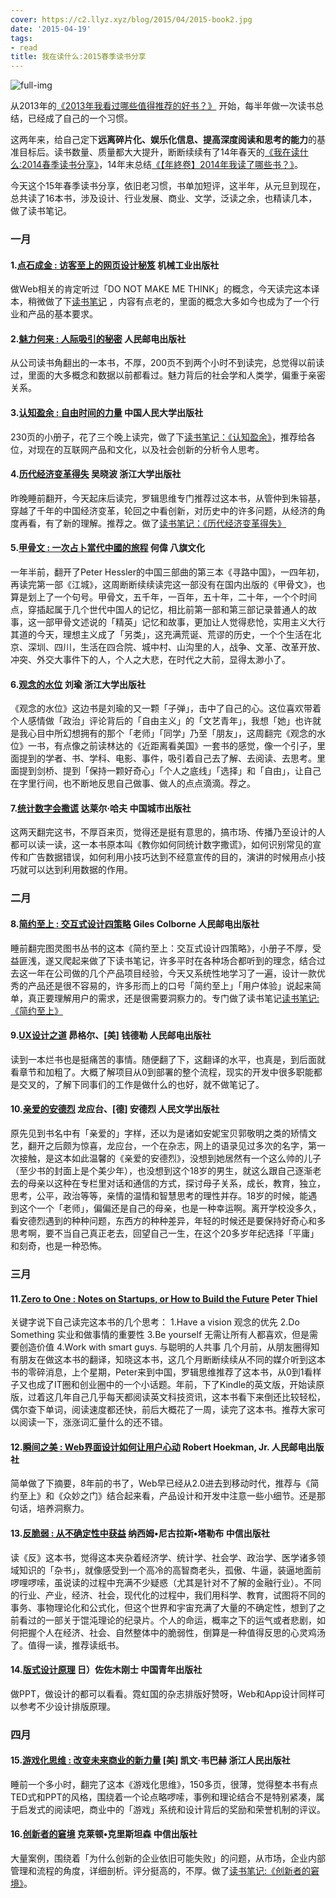 ```yaml
---
cover: https://c2.llyz.xyz/blog/2015/04/2015-book2.jpg
date: '2015-04-19'
tags:
- read
title: 我在读什么:2015春季读书分享
---
```


![full-img](https://c2.llyz.xyz/blog/2015/04/2015-book2.jpg)

从2013年的[《2013年我看过哪些值得推荐的好书？》](https://luolei.org/books-i-read-in-2013/) 开始，每半年做一次读书总结，已经成了自己的一个习惯。

这两年来，给自己定下**远离碎片化、娱乐化信息、提高深度阅读和思考的能力**的基准目标后。读书数量、质量都大大提升，断断续续有了14年春天的[《我在读什么:2014春季读书分享》](https://luolei.org/what-i-read-in-2014-spring/)，14年末总结[《【年終卷】2014年我读了哪些书？》](https://luolei.org/what-i-read-in-2014/)。

今天这个15年春季读书分享，依旧老习惯，书单加短评，这半年，从元旦到现在，总共读了16本书，涉及设计、行业发展、商业、文学，泛读之余，也精读几本，做了读书笔记。

### 一月

#### 1.[点石成金 : 访客至上的网页设计秘笈](https://book.douban.com/subject/1827702/) 机械工业出版社

做Web相关的肯定听过「DO NOT MAKE ME THINK」的概念，今天读完这本译本，稍微做了下[读书笔记](https://app.yinxiang.com/l/AAlUljHmmS5DN5lLZrcaJLpCZXHLXkXlN4U) ，内容有点老的，里面的概念大多如今也成为了一个行业和产品的基本要求。

#### 2.[魅力何来 : 人际吸引的秘密](https://book.douban.com/subject/10799782/) 人民邮电出版社

从公司读书角翻出的一本书，不厚，200页不到两个小时不到读完，总觉得以前读过，里面的大多概念和数据以前都看过。魅力背后的社会学和人类学，偏重于亲密关系。

#### 3.[认知盈余 : 自由时间的力量](https://book.douban.com/subject/7007666/) 中国人民大学出版社

230页的小册子，花了三个晚上读完，做了下[读书笔记：《认知盈余》](https://www.jianshu.com/p/eaeeba7d102a)，推荐给各位，对现在的互联网产品和文化，以及社会创新的分析令人思考。

#### 4.[历代经济变革得失](https://book.douban.com/subject/24851460/) 吴晓波 浙江大学出版社

昨晚睡前翻开，今天起床后读完，罗辑思维专门推荐过这本书，从管仲到朱镕基，穿越了千年的中国经济变革，轮回之中看创新，对历史中的许多问题，从经济的角度再看，有了新的理解。推荐之。做了[读书笔记：《历代经济变革得失》](https://www.jianshu.com/p/bdc7f12201eb)

#### 5.[甲骨文 : 一次占卜當代中國的旅程](https://book.douban.com/subject/6539859/) 何偉 八旗文化

一年半前，翻开了Peter Hessler的中国三部曲的第三本《寻路中国》，一四年初，再读完第一部《江城》，这周断断续续读完这一部没有在国内出版的《甲骨文》，也算是划上了一个句号。甲骨文，五千年，一百年，五十年，二十年，一个个时间点，穿插起属于几个世代中国人的记忆，相比前第一部和第三部记录普通人的故事，这一部甲骨文述说的「精英」记忆和故事，更加让人觉得悲怆，实用主义大行其道的今天，理想主义成了「另类」，这充满荒诞、荒谬的历史，一个个生活在北京、深圳、四川，生活在四合院、城中村、山沟里的人，战争、文革、改革开放、冲突、外交大事件下的人，个人之大悲，在时代之大前，显得太渺小了。

#### 6.[观念的水位](https://book.douban.com/subject/20463108/) 刘瑜 浙江大学出版社

《观念的水位》这边书是刘瑜的又一颗「子弹」，击中了自己的心。这位喜欢带着个人感情做「政治」评论背后的「自由主义」的「文艺青年」，我想「她」也许就是我心目中所幻想拥有的那个「老师」「同学」乃至「朋友」，这周翻完《观念的水位》一书，有点像之前读林达的《近距离看美国》一套书的感觉，像一个引子，里面提到的学者、书、学科、电影、事件，吸引着自己去了解、去阅读、去思考。里面提到剑桥、提到「保持一颗好奇心」「个人之底线」「选择」和「自由」，让自己在字里行间，也不断地反思自己做事、做人的点点滴滴。荐之。

#### 7.[统计数字会撒谎](https://book.douban.com/subject/3595095/) 达莱尔·哈夫 中国城市出版社

这两天翻完这书，不厚百来页，觉得还是挺有意思的，搞市场、传播乃至设计的人都可以读一读，这一本书原本叫《教你如何同统计数字撒谎》，如何识别常见的宣传和广告数据错误，如何利用小技巧达到不经意宣传的目的，演讲的时候用点小技巧就可以达到利用数据的作用。

### 二月

#### 8.[简约至上 : 交互式设计四策略](https://book.douban.com/subject/5394309/) Giles Colborne 人民邮电出版社

睡前翻完图灵图书丛书的这本《简约至上：交互式设计四策略》，小册子不厚，受益匪浅，遂又爬起来做了下读书笔记，许多平时在各种场合都听到的理念，结合过去这一年在公司做的几个产品项目经验，今天又系统性地学习了一遍，设计一款优秀的产品还是很不容易的，许多形而上的口号「简约至上」「用户体验」说起来简单，真正要理解用户的需求，还是很需要洞察力的。专门做了读书笔记[读书笔记:《简约至上》](https://www.jianshu.com/p/703738fe451d)

#### 9.[UX设计之道](https://book.douban.com/subject/4727021/) 昴格尔、\[美\] 钱德勒 人民邮电出版社

读到一本烂书也是挺痛苦的事情。随便翻了下，这翻译的水平，也真是，到后面就看章节和加粗了。大概了解项目从0到部署的整个流程，现实的开发中很多职能都是交叉的，了解下同事们的工作是做什么的也好，就不做笔记了。

#### 10.[亲爱的安德烈](https://book.douban.com/subject/3369793/) 龙应台、\[德\] 安德烈 人民文学出版社

原先见到书名中有「亲爱的」字样，还以为是诸如安妮宝贝郭敬明之类的矫情文艺，翻开之后颇为惊喜，龙应台，一个在杂志，网上的语录见过多次的名字，第一次接触，是这本如此温馨的《亲爱的安德烈》，没想到她居然有一个这么帅的儿子（至少书的封面上是个美少年），也没想到这个18岁的男生，就这么跟自己逐渐老去的母亲以这种在专栏里对话和通信的方式，探讨母子关系，成长，教育，独立，思考，公平，政治等等，亲情的温情和智慧思考的理性并存。18岁的时候，能遇到这个一个「老师」，偏偏还是自己的母亲，也是一种幸运啊。离开学校没多久，看安德烈遇到的种种问题，东西方的种种差异，年轻的时候还是要保持好奇心和多思考啊，要不当自己真正老去，回望自己一生，在这个20多岁年纪选择「平庸」和刻奇，也是一种恐怖。

### 三月

#### 11.[Zero to One : Notes on Startups, or How to Build the Future](https://book.douban.com/subject/24753651/) Peter Thiel

关键字说下自己读完这本书的几个思考： 1.Have a vision 观念的优先 2.Do Something 实业和做事情的重要性 3.Be yourself 无需让所有人都喜欢，但是需要创造价值 4.Work with smart guys. 与聪明的人共事 几个月前，从朋友圈得知有朋友在做这本书的翻译，知晓这本书，这几个月断断续续从不同的媒介听到这本书的零碎消息，上个星期，Peter来到中国，罗辑思维推荐了这本书，从0到1看样子又也成了IT圈和创业圈中的一个小话题。年前，下了Kindle的英文版，开始读原版，过着这几年自己几乎每天都阅读英文科技资讯，这本书看下来倒还比较轻松，偶尔查下单词，阅读速度都还快，前后大概花了一周，读完了这本书。推荐大家可以阅读一下，涨涨词汇量什么的还不错。

#### 12.[瞬间之美 : Web界面设计如何让用户心动](https://book.douban.com/subject/3886044/) Robert Hoekman, Jr. 人民邮电出版社

简单做了下摘要，8年前的书了，Web早已经从2.0进去到移动时代，推荐与《简约至上》和《众妙之门》结合起来看，产品设计和开发中注意一些小细节。还是那句话，培养洞察力。

#### 13.[反脆弱 : 从不确定性中获益](https://book.douban.com/subject/25782902/) 纳西姆•尼古拉斯•塔勒布 中信出版社

读《反》这本书，觉得这本夹杂着经济学、统计学、社会学、政治学、医学诸多领域知识的「杂书」，就像感受到一个高冷的高智商老头，孤傲、牛逼，装逼地面前啰哩啰嗦，虽说读的过程中充满不少疑惑（尤其是针对不了解的金融行业）。不同的行业、产业，经济、社会，现代化的过程中，我们用科学、教育，试图将不同的事务、事物理论化和公式化，但这个世界和宇宙充满了大量的不确定性，想到了之前看过的一部关于馄沌理论的纪录片。个人的命运，概率之下的运气或者悲剧，如何把握个人在经济、社会、自然整体中的脆弱性，倒算是一种值得反思的心灵鸡汤了。值得一读，推荐读纸书。

#### 14.[版式设计原理](https://book.douban.com/subject/2238320/) 日）佐佐木刚士 中国青年出版社

做PPT，做设计的都可以看看。霓虹国的杂志排版好赞呀，Web和App设计同样可以参考不少设计排版原理。

### 四月

#### 15.[游戏化思维 : 改变未来商业的新力量](https://book.douban.com/subject/25862775/) \[美\] 凯文·韦巴赫 浙江人民出版社

睡前一个多小时，翻完了这本《游戏化思维》，150多页，很薄，觉得整本书有点TED式和PPT的风格，围绕着一个论点略啰嗦，事例和理论结合不是特别紧凑，属于启发式的阅读吧，商业中的「游戏」系统和设计背后的奖励和荣誉机制的评议。

#### 16.[创新者的窘境](https://book.douban.com/subject/4243770/) 克莱顿•克里斯坦森 中信出版社

大量案例，围绕着「为什么创新的企业依旧可能失败」的问题，从市场，企业内部管理和流程的角度，详细剖析。评分挺高的，不厚。做了[读书笔记:《创新者的窘境》](https://www.jianshu.com/p/7ca0d1800868)。

